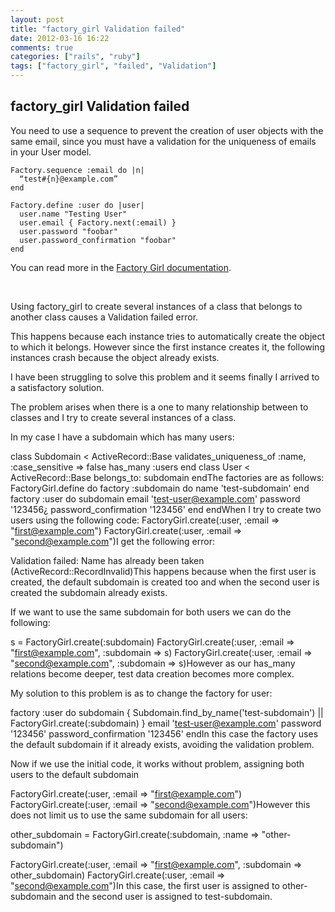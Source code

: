 ```yaml
---
layout: post
title: "factory_girl Validation failed"
date: 2012-03-16 16:22
comments: true
categories: ["rails", "ruby"]
tags: ["factory_girl", "failed", "Validation"]
---
```

## factory_girl Validation failed
You need to use a sequence to prevent the creation of user objects with the same email, since you must have a validation for the uniqueness of emails in your User model.
<pre><code>Factory.sequence :email do |n|
  “test#{n}@example.com”
end

Factory.define :user do |user|
  user.name "Testing User"
  user.email { Factory.next(:email) }
  user.password "foobar"
  user.password_confirmation "foobar"
end
</code></pre>
You can read more in the <a href="https://github.com/thoughtbot/factory_girl/wiki/Usage" rel="nofollow">Factory Girl documentation</a>.

&nbsp;

Using factory_girl to create several instances of a class that belongs to another class causes a Validation failed error.

This happens because each instance tries to automatically create the object to which it belongs. However since the first instance creates it, the following instances crash because the object already exists.

I have been struggling to solve this problem and it seems finally I arrived to a satisfactory solution.

The problem arises when there is a one to many relationship between to classes and I try to create several instances of a class.

In my case I have a subdomain which has many users:

class Subdomain &lt; ActiveRecord::Base validates_uniqueness_of :name, :case_sensitive =&gt; false
has_many :users
end
class User &lt; ActiveRecord::Base belongs_to: subdomain endThe factories are as follows: FactoryGirl.define do factory :subdomain do name 'test-subdomain' end factory :user do subdomain email 'test-user@example.com' password '123456¿ password_confirmation '123456' end endWhen I try to create two users using the following code: FactoryGirl.create(:user, :email =&gt; "first@example.com")
FactoryGirl.create(:user, :email =&gt; "second@example.com")I get the following error:

Validation failed: Name has already been taken (ActiveRecord::RecordInvalid)This happens because when the first user is created, the default subdomain is created too and when the second user is created the subdomain already exists.

If we want to use the same subdomain for both users we can do the following:

s = FactoryGirl.create(:subdomain)
FactoryGirl.create(:user, :email =&gt; "first@example.com", :subdomain =&gt; s)
FactoryGirl.create(:user, :email =&gt; "second@example.com", :subdomain =&gt; s)However as our has_many relations become deeper, test data creation becomes more complex.

My solution to this problem is as to change the factory for user:

factory :user do
subdomain { Subdomain.find_by_name('test-subdomain') || FactoryGirl.create(:subdomain) }
email 'test-user@example.com'
password '123456'
password_confirmation '123456'
endIn this case the factory uses the default subdomain if it already exists, avoiding the validation problem.

Now if we use the initial code, it works without problem, assigning both users to the default subdomain

FactoryGirl.create(:user, :email =&gt; "first@example.com")
FactoryGirl.create(:user, :email =&gt; "second@example.com")However this does not limit us to use the same subdomain for all users:

other_subdomain = FactoryGirl.create(:subdomain, :name =&gt; "other-subdomain")

FactoryGirl.create(:user, :email =&gt; "first@example.com", :subdomain =&gt; other_subdomain)
FactoryGirl.create(:user, :email =&gt; "second@example.com")In this case, the first user is assigned to other-subdomain and the second user is assigned to test-subdomain.
